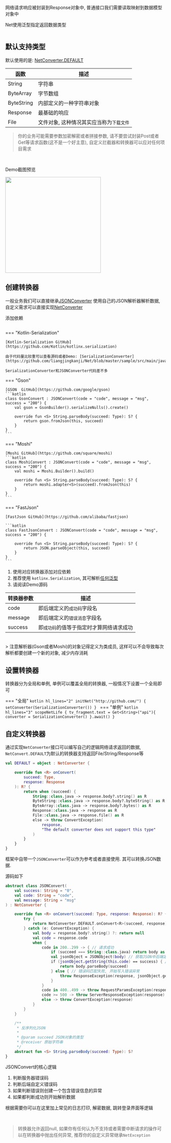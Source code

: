 网络请求响应被封装到Response对象中, 普通接口我们需要读取映射到数据模型对象中

Net使用泛型指定返回数据类型

```kotlin

```

## 默认支持类型

默认使用的是: [NetConverter.DEFAULT](https://github.com/liangjingkanji/Net/blob/master/net/src/main/java/com/drake/net/convert/NetConverter.kt)

| 函数 | 描述 |
|-|-|
| String | 字符串 |
| ByteArray | 字节数组 |
| ByteString | 内部定义的一种字符串对象 |
| Response | 最基础的响应 |
| File | 文件对象, 这种情况其实应当称为`下载文件` |


> 你的业务可能需要参数加密解密或者拼接参数, 请不要尝试封装Post或者Get等请求函数(这不是一个好主意), 自定义拦截器和转换器可以应对任何项目需求


<br>

Demo截图预览

<img src="https://i.loli.net/2021/05/18/yUBmka6AjKsVleP.png" width="300"/>

<br>

## 创建转换器

一般业务我们可以直接继承[JSONConverter](https://github.com/liangjingkanji/Net/blob/master/net/src/main/java/com/drake/net/convert/JSONConvert.kt)
使用自己的JSON解析器解析数据, 自定义需求可以直接实现[NetConverter](https://github.com/liangjingkanji/Net/blob/master/net/src/main/java/com/drake/net/convert/NetConverter.kt)

添加依赖

```kotlin

```

=== "Kotlin-Serialization"

    [Kotlin-Serialization GitHub](https://github.com/Kotlin/kotlinx.serialization)

    由于代码量比较重可以查看源码或者Demo: [SerializationConverter](https://github.com/liangjingkanji/Net/blob/master/sample/src/main/java/com/drake/net/sample/converter/SerializationConverter.kt)

    SerializationConverter和JSONConverter代码差不多

=== "Gson"

    [GSON  GitHub](https://github.com/google/gson)
    ```kotlin
    class GsonConvert : JSONConvert(code = "code", message = "msg", success = "200") {
        val gson = GsonBuilder().serializeNulls().create()

        override fun <S> String.parseBody(succeed: Type): S? {
            return gson.fromJson(this, succeed)
        }
    }
    ```
=== "Moshi"

    [Moshi GitHub](https://github.com/square/moshi)
    ```kotlin
    class MoshiConvert : JSONConvert(code = "code", message = "msg", success = "200") {
        val moshi = Moshi.Builder().build()

        override fun <S> String.parseBody(succeed: Type): S? {
            return moshi.adapter<S>(succeed).fromJson(this)
        }
    }
    ```
=== "FastJson"

    [FastJson GitHub](https://github.com/alibaba/fastjson)

    ```kotlin
    class FastJsonConvert : JSONConvert(code = "code", message = "msg", success = "200") {

        override fun <S> String.parseBody(succeed: Type): S? {
            return JSON.parseObject(this, succeed)
        }
    }
    ```

1. 使用对应转换器添加对应依赖
2. 推荐使用 `kotlinx.Serialization`, 其可解析[任何泛型](kotlin-serialization.md)
3. 请阅读Demo源码

| 转换器参数 | 描述 |
|-|-|
| code | 即后端定义的`成功码`字段名 |
| message | 即后端定义的`错误消息`字段名 |
| success | 即`成功码`的值等于指定时才算网络请求成功 |

<br>
> 注意解析器(Gson或者Moshi)的对象记得定义为类成员, 这样可以不会导致每次解析都要创建一个新的对象, 减少内存消耗

<br>

## 设置转换器
转换器分为全局和单例, 单例可以覆盖全局的转换器, 一般情况下设置一个全局即可

=== "全局"
    ```kotlin hl_lines="2"
    initNet("http://github.com/") {
        setConverter(SerializationConverter())
    }
    ```
=== "单例"
    ```kotlin hl_lines="3"
    scopeNetLife {
        tv_fragment.text = Get<String>("api"){
            converter = SerializationConverter()
        }.await()
    }
    ```


## 自定义转换器

通过实现`NetConverter`接口可以编写自己的逻辑网络请求返回的数据, `NetConvert.DEFAULT`为默认的转换器支持返回File/String/Response等

```kotlin
val DEFAULT = object : NetConverter {

    override fun <R> onConvert(
        succeed: Type,
        response: Response
    ): R? {
        return when (succeed) {
            String::class.java -> response.body?.string() as R
            ByteString::class.java -> response.body?.byteString() as R
            ByteArray::class.java -> response.body?.bytes() as R
            Response::class.java -> response as R
            File::class.java -> response.file() as R
            else -> throw ConvertException(
                response,
                "The default converter does not support this type"
            )
        }
    }
}
```

框架中自带一个`JSONConverter`可以作为参考或者直接使用. 其可以转换JSON数据.

源码如下
```kotlin
abstract class JSONConvert(
    val success: String = "0",
    val code: String = "code",
    val message: String = "msg"
) : NetConverter {

    override fun <R> onConvert(succeed: Type, response: Response): R? {
        try {
            return NetConverter.DEFAULT.onConvert<R>(succeed, response)
        } catch (e: ConvertException) {
            val body = response.body?.string() ?: return null
            val code = response.code
            when {
                code in 200..299 -> { // 请求成功
                    if (succeed === String::class.java) return body as R
                    val jsonObject = JSONObject(body) // 获取JSON中后端定义的错误码和错误信息
                    if (jsonObject.getString(this.code) == success) { // 对比后端自定义错误码
                        return body.parseBody(succeed)
                    } else { // 错误码匹配失败, 开始写入错误异常
                        throw ResponseException(response, jsonObject.getString(message))
                    }
                }
                code in 400..499 -> throw RequestParamsException(response) // 请求参数错误
                code >= 500 -> throw ServerResponseException(response) // 服务器异常错误
                else -> throw ConvertException(response)
            }
        }
    }

    /**
     * 反序列化JSON
     *
     * @param succeed JSON对象的类型
     * @receiver 原始字符串
     */
    abstract fun <S> String.parseBody(succeed: Type): S?
}
```

JSONConvert的核心逻辑

1. 判断服务器错误码
1. 判断后端自定义错误码
1. 如果判断错误则创建一个包含错误信息的异常
1. 如果都判断成功则开始解析数据

根据需要你可以在这里加上常见的日志打印, 解密数据, 跳转登录界面等逻辑

<br>

> 转换器允许返回null, 如果你有任何认为不支持或者需要中断请求的操作可以在转换器中抛出任何异常, 推荐你的自定义异常继承`NetException`